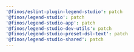 ```yaml
---
'@finos/eslint-plugin-legend-studio': patch
'@finos/legend-studio': patch
'@finos/legend-studio-app': patch
'@finos/legend-studio-dev-utils': patch
'@finos/legend-studio-preset-dsl-text': patch
'@finos/legend-studio-shared': patch
---
```

